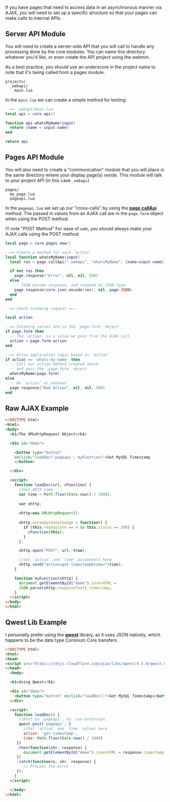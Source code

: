 If you have pages that need to access data in an asynchronous manner via AJAX, you will need to set up a specific structure so that your pages can make calls to internal APIs.

## Server API Module

You will need to create a server-side API that you will call to handle any processing done by the core modules. You can name this directory whatever you'd like, or even create the API project using the webmin.

As a best practice, you should use an underscore in the project name to note that it's being called from a pages module.

```text
projects/
  _webapi/
    main.lua
```

In the `main.lua` we can create a simple method for testing:

```lua
--== _webapi/main.lua
local api = core.api()

function api.whatsMyName(input)
  return {name = input.name}
end

return api
```

## Pages API Module

You will also need to create a "communication" module that you will place in the same directory where your display page(s) reside. This module will talk to your project API (in this case `_webapi`)

```text
pages/
  my_page.lua
  pageapi.lua
```

In the `pageapi.lua` we set up our "cross-calls" by using the __[page.callApi](/server/modules/pages/api/#callapi)__ method. The passed in values from an AJAX call are in the `page.form` object when using the POST method.

!!! note "POST Method"
    For ease of use, you should always make your AJAX calls using the POST method.

```lua
local page = core.pages.new()

--== Create a method for each `action`
local function whatsMyName(input)
  local res = page.callApi("_webapi", "whatsMyName", {name=input.name})

  if not res then
    page.response("Error", nil, nil, 500)
  else
    -- JSON encode response, and respond as JSON type
    page.response(core.json.encode(res), nil, page.JSON)
  end
end

--== Check incoming request ==--

local action

--== Incoming values are in the `page.form` object
if page.form then
  -- The `action` is a value we pass from the AJAX call
  action = page.form.action
end

--== Drive application logic based on `action`
if action == 'whats-my-name' then
  -- Call our action method created above
  -- and pass the `page.form` object
  whatsMyName(page.form)
else
  -- No `action` or unknown
  page.response("Bad Action", nil, nil, 500)
end
```

## Raw AJAX Example

```html
<!DOCTYPE html>
<html>
<body>
  <h1>The XMLHttpRequest Object</h1>

  <div id="demo">

    <button type="button"
    onclick="loadDoc('pageapi', myFunction)">Get MySQL Timestamp
    </button>

  </div>

  <script>
    function loadDoc(url, cFunction) {
      //Get UNIX time
      var time = Math.floor(Date.now() / 1000);
      
      var xhttp;
      
      xhttp=new XMLHttpRequest();
      
      xhttp.onreadystatechange = function() {
        if (this.readyState == 4 && this.status == 200) {
          cFunction(this);
        }
      };

      xhttp.open("POST", url, true);

      //Set `action` and `time` parameters here
      xhttp.send("action=get-timestamp&time="+time);
    }

    function myFunction(xhttp) {
      document.getElementById("demo").innerHTML = 
      JSON.parse(xhttp.responseText).timestamp;
    }
  </script>
</body>
</html>
```

## Qwest Lib Example

I personally prefer using the __[qwest](https://github.com/pyrsmk/qwest)__ library, as it uses JSON natively, which happens to be the data type Coronium Core transfers.

```html
<!DOCTYPE html>
<html>
<head>
<script src="https://cdnjs.cloudflare.com/ajax/libs/qwest/4.5.0/qwest.min.js"></script>
</head>
  <body>

  <h1>Using Qwest</h1>

  <div id="demo">
    <button type="button" onclick="loadDoc()">Get MySQL Timestamp</button>
  </div>

  <script>
    function loadDoc() {
      //Post to `pageapi`, no .lua extension
      qwest.post('pageapi', {
        //Set `action` and `time` values here
        action: 'get-timestamp',
        time: Math.floor(Date.now() / 1000)
     })
     .then(function(xhr, response) {
        document.getElementById("demo").innerHTML = response.timestamp;
     })
     .catch(function(e, xhr, response) {
        // Process the error
     });
    }
  </script>

  </body>
</html>
```